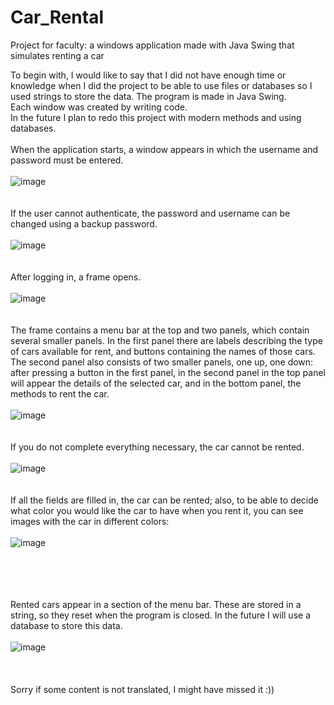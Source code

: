 # Car_Rental
Project for faculty: a windows application made with Java Swing that simulates renting a car

To begin with, I would like to say that I did not have enough time or knowledge when I did the project to be able to use files or databases so I used strings to store the data. The program is made in Java Swing. <br>Each window was created by writing code. <br>In the future I plan to redo this project with modern methods and using databases.
<br><br>When the application starts, a window appears in which the username and password must be entered.<br><br>![image](https://user-images.githubusercontent.com/102962523/165785824-be962881-87d0-4307-94b5-511caa556ec5.png)<br><br><br>
If the user cannot authenticate, the password and username can be changed using a backup password.<br><br>![image](https://user-images.githubusercontent.com/102962523/165785962-e16510c1-0847-450d-bd64-bce7adb78316.png)<br><br><br>
After logging in, a frame opens.<br><br>![image](https://user-images.githubusercontent.com/102962523/165786236-60c553be-3270-4cdf-81ec-de57333ca21d.png)<br><br><br>
The frame contains a menu bar at the top and two panels, which contain several smaller panels.
In the first panel there are labels describing the type of cars available for rent, and buttons containing the names of those cars.
The second panel also consists of two smaller panels, one up, one down: after pressing a button in the first panel, in the second panel in the top panel will appear the details of the selected car, and in the bottom panel, the methods to rent the car.<br><br>![image](https://user-images.githubusercontent.com/102962523/165786401-f0af49e8-dc61-4a73-a183-8234a93b3779.png)<br><br><br>
If you do not complete everything necessary, the car cannot be rented.<br><br>![image](https://user-images.githubusercontent.com/102962523/165786807-31894233-a00a-48ff-a8c5-45ee92b2d72c.png)<br><br><br>
If all the fields are filled in, the car can be rented; also, to be able to decide what color you would like the car to have when you rent it, you can see images with the car in different colors:<br><br>
![image](https://user-images.githubusercontent.com/102962523/165787690-cafba6d5-62b6-4699-8f54-23aec20370fe.png)<br><br><br>

<br><br>Rented cars appear in a section of the menu bar. These are stored in a string, so they reset when the program is closed. In the future I will use a database to store this data.<br><br>
![image](https://user-images.githubusercontent.com/102962523/165788838-95537bae-d519-46cd-bf6a-cf3f684265da.png)<br><br>
<br><br>Sorry if some content is not translated, I might have missed it :))

